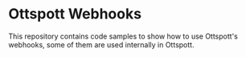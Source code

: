 # Ottspott Webhooks

This repository contains code samples to show how to use Ottspott's webhooks, some of them are used internally in Ottspott.
